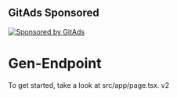 <!-- GitAds-Verify: 69MHMZAH985PCJM1FJGFX7BW3WQIIQ19-->
  ## GitAds Sponsored
[![Sponsored by GitAds](https://gitads.dev/v1/ad-serve?source=kunalburangi/gen-endpoint.com@github)](https://gitads.dev/v1/ad-track?source=kunalburangi/gen-endpoint.com@github)


# Gen-Endpoint
To get started, take a look at src/app/page.tsx.
v2
